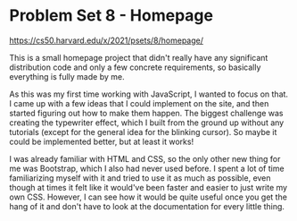 # Problem Set 8 - Homepage

https://cs50.harvard.edu/x/2021/psets/8/homepage/

This is a small homepage project that didn't really have any significant distribution code and only a few concrete requirements, so basically everything is fully made by me.

As this was my first time working with JavaScript, I wanted to focus on that. I came up with a few ideas that I could implement on the site, and then started figuring out how to make them happen. The biggest challenge was creating the typewriter effect, which I built from the ground up without any tutorials (except for the general idea for the blinking cursor). So maybe it could be implemented better, but at least it works!

I was already familiar with HTML and CSS, so the only other new thing for me was Bootstrap, which I also had never used before. I spent a lot of time familiarizing myself with it and tried to use it as much as possible, even though at times it felt like it would've been faster and easier to just write my own CSS. However, I can see how it would be quite useful once you get the hang of it and don't have to look at the documentation for every little thing.
